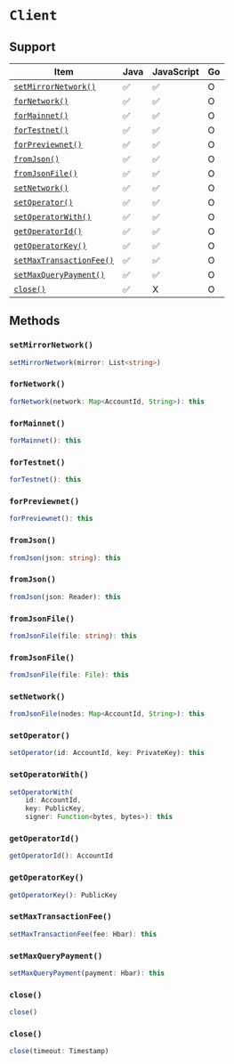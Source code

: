 # `Client`

## Support

| Item | Java | JavaScript | Go
| - | - | - | - |
| [`setMirrorNetwork()`](#setmirrornetwork) | ✅ | ✅ | O
| [`forNetwork()`](#fornetwork) | ✅ | ✅ | O
| [`forMainnet()`](#formainnet) | ✅ | ✅ | O
| [`forTestnet()`](#fortestnet) | ✅ | ✅ | O
| [`forPreviewnet()`](#forpreviewnet) | ✅ | ✅ | O
| [`fromJson()`](#fromjson) | ✅ | ✅ | O
| [`fromJsonFile()`](#fromjsonfile) | ✅ | ✅ | O
| [`setNetwork()`](#setnetwork) | ✅ | ✅ | O
| [`setOperator()`](#setoperator) | ✅ | ✅ | O
| [`setOperatorWith()`](#setoperatorwith) | ✅ | ✅ | O
| [`getOperatorId()`](#getoperatorid) | ✅ | ✅ | O
| [`getOperatorKey()`](#getoperatorkey) | ✅ | ✅ | O
| [`setMaxTransactionFee()`](#setmaxtransactionfee) | ✅ | ✅ | O
| [`setMaxQueryPayment()`](#setmaxquerypayment) | ✅ | ✅ | O
| [`close()`](#close) | ✅ | X | O

## Methods

### `setMirrorNetwork()`

```typescript
setMirrorNetwork(mirror: List<string>)
```

### `forNetwork()`

```typescript
forNetwork(network: Map<AccountId, String>): this
```

### `forMainnet()`

```typescript
forMainnet(): this
```

### `forTestnet()`

```typescript
forTestnet(): this
```

### `forPreviewnet()`

```typescript
forPreviewnet(): this
```

### `fromJson()`

```typescript
fromJson(json: string): this
```

### `fromJson()`

```typescript
fromJson(json: Reader): this
```

### `fromJsonFile()`

```typescript
fromJsonFile(file: string): this
```

### `fromJsonFile()`

```typescript
fromJsonFile(file: File): this
```

### `setNetwork()`

```typescript
fromJsonFile(nodes: Map<AccountId, String>): this
```

### `setOperator()`

```typescript
setOperator(id: AccountId, key: PrivateKey): this
```

### `setOperatorWith()`

```typescript
setOperatorWith(
    id: AccountId, 
    key: PublicKey, 
    signer: Function<bytes, bytes>): this
```

### `getOperatorId()`

```typescript
getOperatorId(): AccountId
```

### `getOperatorKey()`

```typescript
getOperatorKey(): PublicKey
```

### `setMaxTransactionFee()`

```typescript
setMaxTransactionFee(fee: Hbar): this
```

### `setMaxQueryPayment()`

```typescript
setMaxQueryPayment(payment: Hbar): this
```

### `close()`

```typescript
close()
```

### `close()`

```typescript
close(timeout: Timestamp)
```
